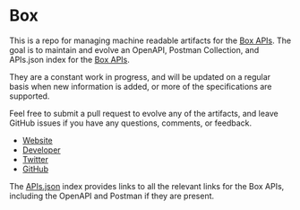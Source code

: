 # BoxThis is a repo for managing machine readable artifacts for the [Box APIs](http://box.com). The goal is to maintain and evolve an OpenAPI, Postman Collection, and APIs.json index for the [Box APIs](http://box.com).They are a constant work in progress, and will be updated on a regular basis when new information is added, or more of the specifications are supported.Feel free to submit a pull request to evolve any of the artifacts, and leave GitHub issues if you have any questions, comments, or feedback.- [Website](http://box.com)- [Developer](http://box.com)- [Twitter](https://twitter.com/BoxPlatform)- [GitHub](https://github.com/box)The [APIs.json](https://github.com/api-evangelist/box/blob/master/apis.json) index provides links to all the relevant links for the Box APIs, including the OpenAPI and Postman if they are present.